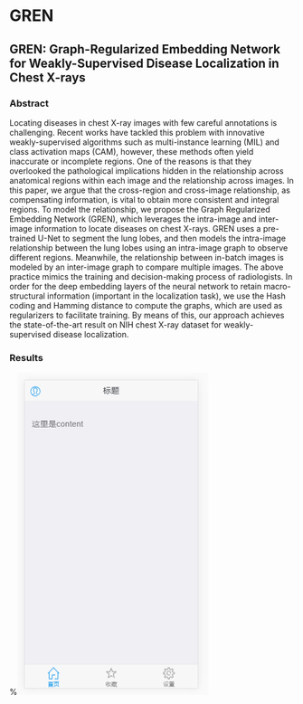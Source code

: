 # GREN
## GREN: Graph-Regularized Embedding Network for Weakly-Supervised Disease Localization in Chest X-rays

### Abstract

Locating diseases in chest X-ray images with few careful annotations is challenging. Recent works have tackled this problem with innovative weakly-supervised algorithms such as multi-instance learning (MIL) and class activation maps (CAM), however, these methods often yield inaccurate or incomplete regions. One of the reasons is that they overlooked the pathological implications hidden in the relationship across anatomical regions within each image and the relationship across images. In this paper, we argue that the cross-region and cross-image relationship, as compensating information, is vital to obtain more consistent and integral regions. To model the relationship, we propose the Graph Regularized Embedding Network (GREN), which leverages the intra-image and inter-image information to locate diseases on chest X-rays. GREN uses a pre-trained U-Net to segment the lung lobes, and then models the intra-image relationship between the lung lobes using an intra-image graph to observe different regions. Meanwhile, the relationship between in-batch images is modeled by an inter-image graph to compare multiple images. The above practice mimics the training and decision-making process of radiologists. In order for the deep embedding layers of the neural network to retain macro-structural information (important in the localization task), we use the Hash coding and Hamming distance to compute the graphs, which are used as regularizers to facilitate training. By means of this, our approach achieves the state-of-the-art result on NIH chest X-ray dataset for weakly-supervised disease localization. 

### Results
%![Image text](https://raw.githubusercontent.com/hongmaju/light7Local/master/img/productShow/20170518152848.png)

